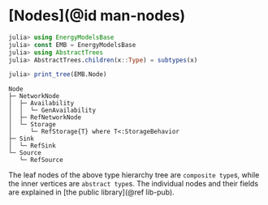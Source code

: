 # [Nodes](@id man-nodes)

```julia
julia> using EnergyModelsBase
julia> const EMB = EnergyModelsBase
julia> using AbstractTrees
julia> AbstractTrees.children(x::Type) = subtypes(x)

julia> print_tree(EMB.Node)
```

```
Node
├─ NetworkNode
│  ├─ Availability
│  │  └─ GenAvailability
│  ├─ RefNetworkNode
│  └─ Storage
│     └─ RefStorage{T} where T<:StorageBehavior
├─ Sink
│  └─ RefSink
└─ Source
   └─ RefSource
```

The leaf nodes of the above type hierarchy tree are `composite type`s, while the inner
vertices are `abstract type`s.
The individual nodes and their fields are explained in [the public library](@ref lib-pub).

